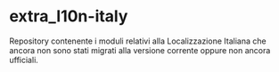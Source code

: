 # extra_l10n-italy
Repository contenente i moduli relativi alla Localizzazione Italiana che ancora non sono stati migrati alla versione corrente oppure non ancora ufficiali.
